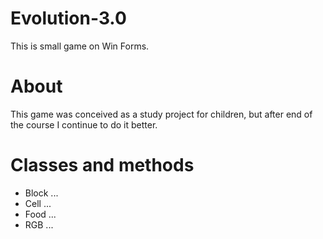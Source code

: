 # Evolution-3.0
This is small game on Win Forms.

# About
This game was conceived as a study project for children, but after end of the course I continue to do it better.

# Classes and methods
* Block 
...
* Cell
...
* Food
...
* RGB
...
